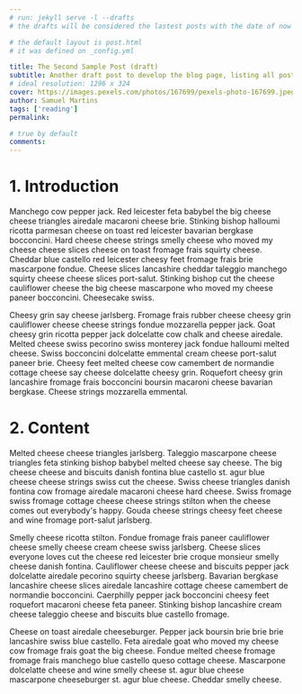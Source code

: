 ```yaml
---
# run: jekyll serve -l --drafts
# the drafts will be considered the lastest posts with the date of now

# the default layout is post.html
# it was defined on _config.yml

title: The Second Sample Post (draft)
subtitle: Another draft post to develop the blog page, listing all posts!
# ideal resolution: 1296 x 324
cover: https://images.pexels.com/photos/167699/pexels-photo-167699.jpeg?auto=compress&cs=tinysrgb&w=1260&h=750&dpr=1
author: Samuel Martins
tags: ['reading']
permalink: 

# true by default
comments: 
---
```


# 1. Introduction

Manchego cow pepper jack. Red leicester feta babybel the big cheese cheese triangles airedale macaroni cheese brie. Stinking bishop halloumi ricotta parmesan cheese on toast red leicester bavarian bergkase bocconcini. Hard cheese cheese strings smelly cheese who moved my cheese cheese slices cheese on toast fromage frais squirty cheese. Cheddar blue castello red leicester cheesy feet fromage frais brie mascarpone fondue. Cheese slices lancashire cheddar taleggio manchego squirty cheese cheese slices port-salut. Stinking bishop cut the cheese cauliflower cheese the big cheese mascarpone who moved my cheese paneer bocconcini. Cheesecake swiss.

Cheesy grin say cheese jarlsberg. Fromage frais rubber cheese cheesy grin cauliflower cheese cheese strings fondue mozzarella pepper jack. Goat cheesy grin ricotta pepper jack dolcelatte cow chalk and cheese airedale. Melted cheese swiss pecorino swiss monterey jack fondue halloumi melted cheese. Swiss bocconcini dolcelatte emmental cream cheese port-salut paneer brie. Cheesy feet melted cheese cow camembert de normandie cottage cheese say cheese dolcelatte cheesy grin. Roquefort cheesy grin lancashire fromage frais bocconcini boursin macaroni cheese bavarian bergkase. Cheese strings mozzarella emmental.

# 2. Content

Melted cheese cheese triangles jarlsberg. Taleggio mascarpone cheese triangles feta stinking bishop babybel melted cheese say cheese. The big cheese cheese and biscuits danish fontina blue castello st. agur blue cheese cheese strings swiss cut the cheese. Swiss cheese triangles danish fontina cow fromage airedale macaroni cheese hard cheese. Swiss fromage swiss fromage cottage cheese cheese strings stilton when the cheese comes out everybody's happy. Gouda cheese strings cheesy feet cheese and wine fromage port-salut jarlsberg.

Smelly cheese ricotta stilton. Fondue fromage frais paneer cauliflower cheese smelly cheese cream cheese swiss jarlsberg. Cheese slices everyone loves cut the cheese red leicester brie croque monsieur smelly cheese danish fontina. Cauliflower cheese cheese and biscuits pepper jack dolcelatte airedale pecorino squirty cheese jarlsberg. Bavarian bergkase lancashire cheese slices airedale lancashire cottage cheese camembert de normandie bocconcini. Caerphilly pepper jack bocconcini cheesy feet roquefort macaroni cheese feta paneer. Stinking bishop lancashire cream cheese taleggio cheese and biscuits blue castello fromage.

Cheese on toast airedale cheeseburger. Pepper jack boursin brie brie brie lancashire swiss blue castello. Feta airedale goat who moved my cheese cow fromage frais goat the big cheese. Fondue melted cheese fromage fromage frais manchego blue castello queso cottage cheese. Mascarpone dolcelatte cheese and wine smelly cheese st. agur blue cheese mascarpone cheeseburger st. agur blue cheese. Cheddar smelly cheese.

